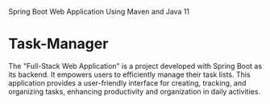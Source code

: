 Spring Boot Web Application Using Maven and Java 11
# Task-Manager
The "Full-Stack Web Application" is a project developed with Spring Boot as its backend. It empowers users to efficiently manage their task lists. This application provides a user-friendly interface for creating, tracking, and organizing tasks, enhancing productivity and organization in daily activities.
